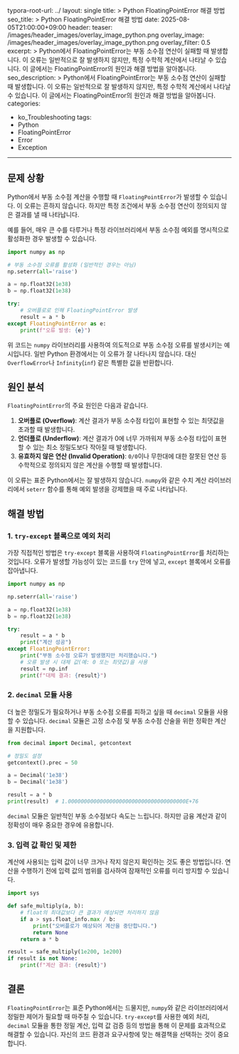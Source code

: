 typora-root-url: ../
layout: single
title: >
    Python FloatingPointError 해결 방법
seo_title: >
    Python FloatingPointError 해결 방법
date: 2025-08-05T21:00:00+09:00
header:
   teaser: /images/header_images/overlay_image_python.png
   overlay_image: /images/header_images/overlay_image_python.png
   overlay_filter: 0.5
excerpt: >
    Python에서 FloatingPointError는 부동 소수점 연산이 실패할 때 발생합니다. 이 오류는 일반적으로 잘 발생하지 않지만, 특정 수학적 계산에서 나타날 수 있습니다. 이 글에서는 FloatingPointError의 원인과 해결 방법을 알아봅니다.
seo_description: >
    Python에서 FloatingPointError는 부동 소수점 연산이 실패할 때 발생합니다. 이 오류는 일반적으로 잘 발생하지 않지만, 특정 수학적 계산에서 나타날 수 있습니다. 이 글에서는 FloatingPointError의 원인과 해결 방법을 알아봅니다.
categories:
  - ko_Troubleshooting
tags:
  - Python
  - FloatingPointError
  - Error
  - Exception
---

## 문제 상황

Python에서 부동 소수점 계산을 수행할 때 `FloatingPointError`가 발생할 수 있습니다.
이 오류는 흔하지 않습니다.
하지만 특정 조건에서 부동 소수점 연산이 정의되지 않은 결과를 낼 때 나타납니다.

예를 들어, 매우 큰 수를 다루거나 특정 라이브러리에서 부동 소수점 예외를 명시적으로 활성화한 경우 발생할 수 있습니다.

```python
import numpy as np

# 부동 소수점 오류를 활성화 (일반적인 경우는 아님)
np.seterr(all='raise')

a = np.float32(1e38)
b = np.float32(1e38)

try:
    # 오버플로로 인해 FloatingPointError 발생
    result = a * b
except FloatingPointError as e:
    print(f"오류 발생: {e}")
```

위 코드는 `numpy` 라이브러리를 사용하여 의도적으로 부동 소수점 오류를 발생시키는 예시입니다.
일반 Python 환경에서는 이 오류가 잘 나타나지 않습니다.
대신 `OverflowError`나 `Infinity`(`inf`) 같은 특별한 값을 반환합니다.

## 원인 분석

`FloatingPointError`의 주요 원인은 다음과 같습니다.

1.  **오버플로 (Overflow)**: 계산 결과가 부동 소수점 타입이 표현할 수 있는 최댓값을 초과할 때 발생합니다.
2.  **언더플로 (Underflow)**: 계산 결과가 0에 너무 가까워져 부동 소수점 타입이 표현할 수 있는 최소 정밀도보다 작아질 때 발생합니다.
3.  **유효하지 않은 연산 (Invalid Operation)**: `0/0`이나 무한대에 대한 잘못된 연산 등 수학적으로 정의되지 않은 계산을 수행할 때 발생합니다.

이 오류는 표준 Python에서는 잘 발생하지 않습니다.
`numpy`와 같은 수치 계산 라이브러리에서 `seterr` 함수를 통해 예외 발생을 강제했을 때 주로 나타납니다.

## 해결 방법

### 1. `try-except` 블록으로 예외 처리

가장 직접적인 방법은 `try-except` 블록을 사용하여 `FloatingPointError`를 처리하는 것입니다.
오류가 발생할 가능성이 있는 코드를 `try` 안에 넣고, `except` 블록에서 오류를 잡아냅니다.

```python
import numpy as np

np.seterr(all='raise')

a = np.float32(1e38)
b = np.float32(1e38)

try:
    result = a * b
    print("계산 성공")
except FloatingPointError:
    print("부동 소수점 오류가 발생했지만 처리했습니다.")
    # 오류 발생 시 대체 값(예: 0 또는 최댓값)을 사용
    result = np.inf
    print(f"대체 결과: {result}")
```

### 2. `decimal` 모듈 사용

더 높은 정밀도가 필요하거나 부동 소수점 오류를 피하고 싶을 때 `decimal` 모듈을 사용할 수 있습니다.
`decimal` 모듈은 고정 소수점 및 부동 소수점 산술을 위한 정확한 계산을 지원합니다.

```python
from decimal import Decimal, getcontext

# 정밀도 설정
getcontext().prec = 50

a = Decimal('1e38')
b = Decimal('1e38')

result = a * b
print(result)  # 1.0000000000000000000000000000000000000E+76
```

`decimal` 모듈은 일반적인 부동 소수점보다 속도는 느립니다.
하지만 금융 계산과 같이 정확성이 매우 중요한 경우에 유용합니다.

### 3. 입력 값 확인 및 제한

계산에 사용되는 입력 값이 너무 크거나 작지 않은지 확인하는 것도 좋은 방법입니다.
연산을 수행하기 전에 입력 값의 범위를 검사하여 잠재적인 오류를 미리 방지할 수 있습니다.

```python
import sys

def safe_multiply(a, b):
    # float의 최대값보다 큰 결과가 예상되면 처리하지 않음
    if a > sys.float_info.max / b:
        print("오버플로가 예상되어 계산을 중단합니다.")
        return None
    return a * b

result = safe_multiply(1e200, 1e200)
if result is not None:
    print(f"계산 결과: {result}")
```

## 결론

`FloatingPointError`는 표준 Python에서는 드물지만, `numpy`와 같은 라이브러리에서 정밀한 제어가 필요할 때 마주칠 수 있습니다.
`try-except`를 사용한 예외 처리, `decimal` 모듈을 통한 정밀 계산, 입력 값 검증 등의 방법을 통해 이 문제를 효과적으로 해결할 수 있습니다.
자신의 코드 환경과 요구사항에 맞는 해결책을 선택하는 것이 중요합니다.
